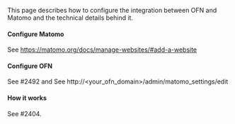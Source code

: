 This page describes how to configure the integration between OFN and Matomo and the technical details behind it.

#### Configure Matomo
See https://matomo.org/docs/manage-websites/#add-a-website

#### Configure OFN
See #2492 and See http://<your_ofn_domain>/admin/matomo_settings/edit

#### How it works
See #2404.